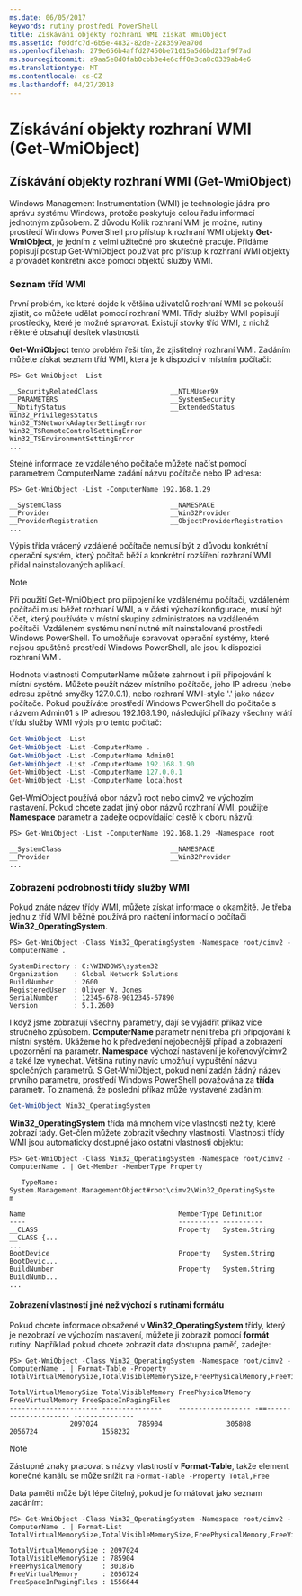 ```yaml
---
ms.date: 06/05/2017
keywords: rutiny prostředí PowerShell
title: Získávání objekty rozhraní WMI získat WmiObject
ms.assetid: f0ddfc7d-6b5e-4832-82de-2283597ea70d
ms.openlocfilehash: 279e656b4affd27450be71015a5d6bd21af9f7ad
ms.sourcegitcommit: a9aa5e8d0fab0cbb3e4e6cff0e3ca8c0339ab4e6
ms.translationtype: MT
ms.contentlocale: cs-CZ
ms.lasthandoff: 04/27/2018
---
```

# <a name="getting-wmi-objects-get-wmiobject"></a>Získávání objekty rozhraní WMI (Get-WmiObject)

## <a name="getting-wmi-objects-get-wmiobject"></a>Získávání objekty rozhraní WMI (Get-WmiObject)

Windows Management Instrumentation (WMI) je technologie jádra pro správu systému Windows, protože poskytuje celou řadu informací jednotným způsobem. Z důvodu Kolik rozhraní WMI je možné, rutiny prostředí Windows PowerShell pro přístup k rozhraní WMI objekty **Get-WmiObject**, je jedním z velmi užitečné pro skutečné pracuje. Přidáme popisují postup Get-WmiObject používat pro přístup k rozhraní WMI objekty a provádět konkrétní akce pomocí objektů služby WMI.

### <a name="listing-wmi-classes"></a>Seznam tříd WMI

První problém, ke které dojde k většina uživatelů rozhraní WMI se pokouší zjistit, co můžete udělat pomocí rozhraní WMI. Třídy služby WMI popisují prostředky, které je možné spravovat. Existují stovky tříd WMI, z nichž některé obsahují desítek vlastnosti.

**Get-WmiObject** tento problém řeší tím, že zjistitelný rozhraní WMI. Zadáním můžete získat seznam tříd WMI, která je k dispozici v místním počítači:

```
PS> Get-WmiObject -List

__SecurityRelatedClass                  __NTLMUser9X
__PARAMETERS                            __SystemSecurity
__NotifyStatus                          __ExtendedStatus
Win32_PrivilegesStatus                  Win32_TSNetworkAdapterSettingError
Win32_TSRemoteControlSettingError       Win32_TSEnvironmentSettingError
...
```

Stejné informace ze vzdáleného počítače můžete načíst pomocí parametrem ComputerName zadání názvu počítače nebo IP adresa:

```
PS> Get-WmiObject -List -ComputerName 192.168.1.29

__SystemClass                           __NAMESPACE
__Provider                              __Win32Provider
__ProviderRegistration                  __ObjectProviderRegistration
...
```

Výpis třída vrácený vzdálené počítače nemusí být z důvodu konkrétní operační systém, který počítač běží a konkrétní rozšíření rozhraní WMI přidal nainstalovaných aplikací.

> [!NOTE]
> Při použití Get-WmiObject pro připojení ke vzdálenému počítači, vzdáleném počítači musí běžet rozhraní WMI, a v části výchozí konfigurace, musí být účet, který používáte v místní skupiny administrators na vzdáleném počítači. Vzdáleném systému není nutné mít nainstalované prostředí Windows PowerShell. To umožňuje spravovat operační systémy, které nejsou spuštěné prostředí Windows PowerShell, ale jsou k dispozici rozhraní WMI.

Hodnota vlastnosti ComputerName můžete zahrnout i při připojování k místní systém. Můžete použít název místního počítače, jeho IP adresu (nebo adresu zpětné smyčky 127.0.0.1), nebo rozhraní WMI-style '.' jako název počítače. Pokud používáte prostředí Windows PowerShell do počítače s názvem Admin01 s IP adresou 192.168.1.90, následující příkazy všechny vrátí třídu služby WMI výpis pro tento počítač:

```powershell
Get-WmiObject -List
Get-WmiObject -List -ComputerName .
Get-WmiObject -List -ComputerName Admin01
Get-WmiObject -List -ComputerName 192.168.1.90
Get-WmiObject -List -ComputerName 127.0.0.1
Get-WmiObject -List -ComputerName localhost
```

Get-WmiObject používá obor názvů root nebo cimv2 ve výchozím nastavení. Pokud chcete zadat jiný obor názvů rozhraní WMI, použijte **Namespace** parametr a zadejte odpovídající cestě k oboru názvů:

```
PS> Get-WmiObject -List -ComputerName 192.168.1.29 -Namespace root

__SystemClass                           __NAMESPACE
__Provider                              __Win32Provider
...
```

### <a name="displaying-wmi-class-details"></a>Zobrazení podrobností třídy služby WMI

Pokud znáte název třídy WMI, můžete získat informace o okamžitě. Je třeba jednu z tříd WMI běžně používá pro načtení informací o počítači **Win32_OperatingSystem**.

```
PS> Get-WmiObject -Class Win32_OperatingSystem -Namespace root/cimv2 -ComputerName .

SystemDirectory : C:\WINDOWS\system32
Organization    : Global Network Solutions
BuildNumber     : 2600
RegisteredUser  : Oliver W. Jones
SerialNumber    : 12345-678-9012345-67890
Version         : 5.1.2600
```

I když jsme zobrazují všechny parametry, dají se vyjádřit příkaz více stručného způsobem. **ComputerName** parametr není třeba při připojování k místní systém. Ukážeme ho k předvedení nejobecnější případ a zobrazení upozornění na parametr. **Namespace** výchozí nastavení je kořenový/cimv2 a také lze vynechat. Většina rutiny navíc umožňují vypuštění názvu společných parametrů. S Get-WmiObject, pokud není zadán žádný název prvního parametru, prostředí Windows PowerShell považována za **třída** parametr. To znamená, že poslední příkaz může vystavené zadáním:

```powershell
Get-WmiObject Win32_OperatingSystem
```

**Win32_OperatingSystem** třída má mnohem více vlastností než ty, které zobrazí tady. Get-člen můžete zobrazit všechny vlastnosti. Vlastnosti třídy WMI jsou automaticky dostupné jako ostatní vlastnosti objektu:

```
PS> Get-WmiObject -Class Win32_OperatingSystem -Namespace root/cimv2 -ComputerName . | Get-Member -MemberType Property

   TypeName: System.Management.ManagementObject#root\cimv2\Win32_OperatingSyste
m

Name                                      MemberType Definition
----                                      ---------- ----------
__CLASS                                   Property   System.String __CLASS {...
...
BootDevice                                Property   System.String BootDevic...
BuildNumber                               Property   System.String BuildNumb...
...
```

#### <a name="displaying-non-default-properties-with-format-cmdlets"></a>Zobrazení vlastností jiné než výchozí s rutinami formátu

Pokud chcete informace obsažené v **Win32_OperatingSystem** třídy, který je nezobrazí ve výchozím nastavení, můžete ji zobrazit pomocí **formát** rutiny. Například pokud chcete zobrazit data dostupná paměť, zadejte:

```
PS> Get-WmiObject -Class Win32_OperatingSystem -Namespace root/cimv2 -ComputerName . | Format-Table -Property TotalVirtualMemorySize,TotalVisibleMemorySize,FreePhysicalMemory,FreeVirtualMemory,FreeSpaceInPagingFiles

TotalVirtualMemorySize TotalVisibleMemory FreePhysicalMemory FreeVirtualMemory FreeSpaceInPagingFiles
---------------------- ---------------    ------------------ -==--------------------- ---------------
               2097024          785904                305808           2056724                1558232
```

> [!NOTE]
> Zástupné znaky pracovat s názvy vlastností v **Format-Table**, takže element konečné kanálu se může snížit na `Format-Table -Property Total,Free`

Data paměti může být lépe čitelný, pokud je formátovat jako seznam zadáním:

```
PS> Get-WmiObject -Class Win32_OperatingSystem -Namespace root/cimv2 -ComputerName . | Format-List TotalVirtualMemorySize,TotalVisibleMemorySize,FreePhysicalMemory,FreeVirtualMemory,FreeSpaceInPagingFiles

TotalVirtualMemorySize : 2097024
TotalVisibleMemorySize : 785904
FreePhysicalMemory     : 301876
FreeVirtualMemory      : 2056724
FreeSpaceInPagingFiles : 1556644
```

